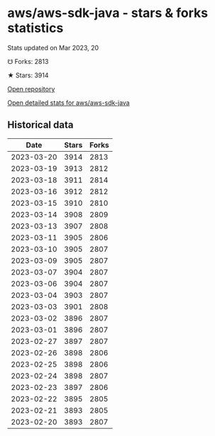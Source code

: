 # aws/aws-sdk-java - stars & forks statistics

Stats updated on Mar 2023, 20

☋ Forks: 2813

★ Stars: 3914

[Open repository](https://github.com/aws/aws-sdk-java)

[Open detailed stats for aws/aws-sdk-java](https://reviewgithub.com/rep/aws/aws-sdk-java)

## Historical data
| Date | Stars | Forks |
|------|-------|-------|
| 2023-03-20 | 3914 | 2813 | 
| 2023-03-19 | 3913 | 2812 | 
| 2023-03-18 | 3911 | 2814 | 
| 2023-03-16 | 3912 | 2812 | 
| 2023-03-15 | 3910 | 2810 | 
| 2023-03-14 | 3908 | 2809 | 
| 2023-03-13 | 3907 | 2808 | 
| 2023-03-11 | 3905 | 2806 | 
| 2023-03-10 | 3905 | 2807 | 
| 2023-03-09 | 3905 | 2807 | 
| 2023-03-07 | 3904 | 2807 | 
| 2023-03-06 | 3904 | 2807 | 
| 2023-03-04 | 3903 | 2807 | 
| 2023-03-03 | 3901 | 2808 | 
| 2023-03-02 | 3896 | 2807 | 
| 2023-03-01 | 3896 | 2807 | 
| 2023-02-27 | 3897 | 2807 | 
| 2023-02-26 | 3898 | 2806 | 
| 2023-02-25 | 3898 | 2806 | 
| 2023-02-24 | 3898 | 2807 | 
| 2023-02-23 | 3897 | 2806 | 
| 2023-02-22 | 3895 | 2805 | 
| 2023-02-21 | 3893 | 2805 | 
| 2023-02-20 | 3893 | 2807 | 

